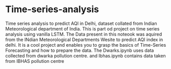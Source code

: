 # Time-series-analysis
Time series analysis to predict AQI in Delhi, dataset collated from Indian Meteorological department of India.
This is part od project on time series analysis using vanilla LSTM.
The Data present in this noteook was aquired from the INdian Meteorological Departments Wesite to predict AQI index in delhi.
It is a cool project and enables you to grasp the basics of Time-Series Forecasting and how to prepare the data.
The Dwarks.ipynb uses data collected from dwarka pollution centre.
and Ibhas.ipynb contains data taken from IBHAS pollution centre
